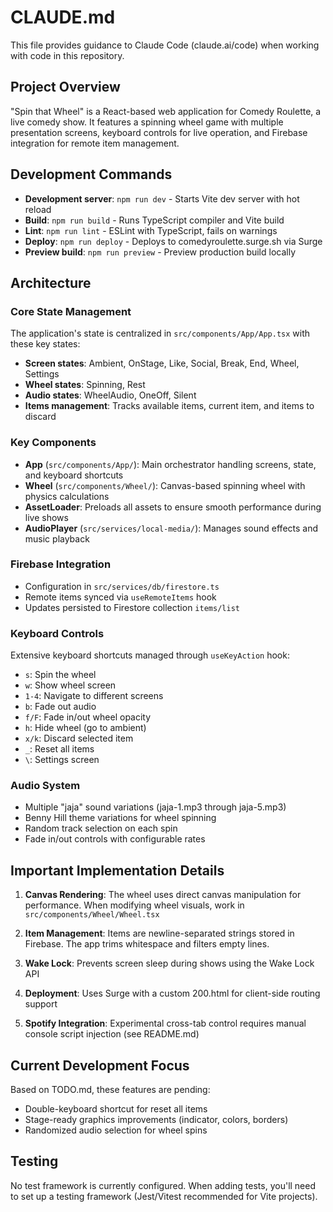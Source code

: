 # CLAUDE.md

This file provides guidance to Claude Code (claude.ai/code) when working with code in this repository.

## Project Overview

"Spin that Wheel" is a React-based web application for Comedy Roulette, a live comedy show. It features a spinning wheel game with multiple presentation screens, keyboard controls for live operation, and Firebase integration for remote item management.

## Development Commands

- **Development server**: `npm run dev` - Starts Vite dev server with hot reload
- **Build**: `npm run build` - Runs TypeScript compiler and Vite build
- **Lint**: `npm run lint` - ESLint with TypeScript, fails on warnings
- **Deploy**: `npm run deploy` - Deploys to comedyroulette.surge.sh via Surge
- **Preview build**: `npm run preview` - Preview production build locally

## Architecture

### Core State Management
The application's state is centralized in `src/components/App/App.tsx` with these key states:
- **Screen states**: Ambient, OnStage, Like, Social, Break, End, Wheel, Settings
- **Wheel states**: Spinning, Rest
- **Audio states**: WheelAudio, OneOff, Silent
- **Items management**: Tracks available items, current item, and items to discard

### Key Components
- **App** (`src/components/App/`): Main orchestrator handling screens, state, and keyboard shortcuts
- **Wheel** (`src/components/Wheel/`): Canvas-based spinning wheel with physics calculations
- **AssetLoader**: Preloads all assets to ensure smooth performance during live shows
- **AudioPlayer** (`src/services/local-media/`): Manages sound effects and music playback

### Firebase Integration
- Configuration in `src/services/db/firestore.ts`
- Remote items synced via `useRemoteItems` hook
- Updates persisted to Firestore collection `items/list`

### Keyboard Controls
Extensive keyboard shortcuts managed through `useKeyAction` hook:
- `s`: Spin the wheel
- `w`: Show wheel screen
- `1-4`: Navigate to different screens
- `b`: Fade out audio
- `f/F`: Fade in/out wheel opacity
- `h`: Hide wheel (go to ambient)
- `x/k`: Discard selected item
- `_`: Reset all items
- `\`: Settings screen

### Audio System
- Multiple "jaja" sound variations (jaja-1.mp3 through jaja-5.mp3)
- Benny Hill theme variations for wheel spinning
- Random track selection on each spin
- Fade in/out controls with configurable rates

## Important Implementation Details

1. **Canvas Rendering**: The wheel uses direct canvas manipulation for performance. When modifying wheel visuals, work in `src/components/Wheel/Wheel.tsx`

2. **Item Management**: Items are newline-separated strings stored in Firebase. The app trims whitespace and filters empty lines.

3. **Wake Lock**: Prevents screen sleep during shows using the Wake Lock API

4. **Deployment**: Uses Surge with a custom 200.html for client-side routing support

5. **Spotify Integration**: Experimental cross-tab control requires manual console script injection (see README.md)

## Current Development Focus

Based on TODO.md, these features are pending:
- Double-keyboard shortcut for reset all items
- Stage-ready graphics improvements (indicator, colors, borders)
- Randomized audio selection for wheel spins

## Testing

No test framework is currently configured. When adding tests, you'll need to set up a testing framework (Jest/Vitest recommended for Vite projects).